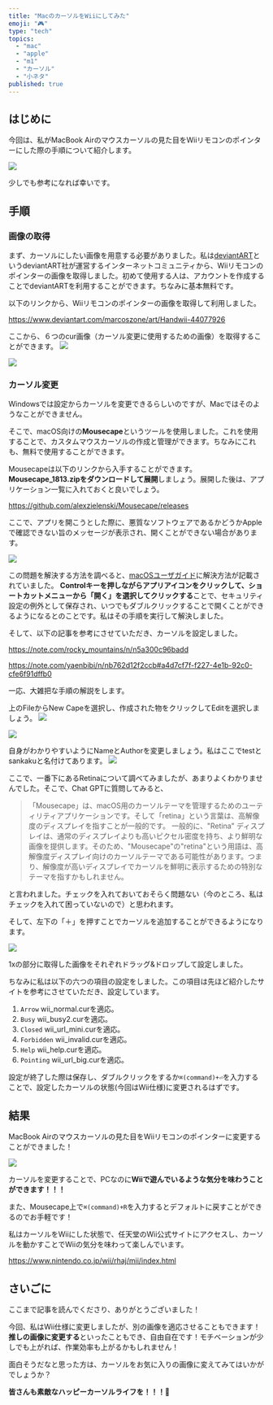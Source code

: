```yaml
---
title: "MacのカーソルをWiiにしてみた"
emoji: "🎮"
type: "tech"
topics:
  - "mac"
  - "apple"
  - "m1"
  - "カーソル"
  - "小ネタ"
published: true
---
```


## はじめに
今回は、私がMacBook Airのマウスカーソルの見た目をWiiリモコンのポインターにした際の手順について紹介します。

![](/images/sankaku5/wii1.png)

少しでも参考になれば幸いです。

## 手順

### 画像の取得

まず、カーソルにしたい画像を用意する必要がありました。私は[deviantART](https://www.deviantart.com/)というdeviantART社が運営するインターネットコミュニティから、Wiiリモコンのポインターの画像を取得しました。初めて使用する人は、アカウントを作成することでdeviantARTを利用することができます。ちなみに基本無料です。

以下のリンクから、Wiiリモコンのポインターの画像を取得して利用しました。

https://www.deviantart.com/marcoszone/art/Handwii-44077926

ここから、６つのcur画像（カーソル変更に使用するための画像）を取得することができます。
![](/images/sankaku5/preview2.png)

![](/images/sankaku5/preview.jpg)

### カーソル変更

Windowsでは設定からカーソルを変更できるらしいのですが、Macではそのようなことができません。

そこで、macOS向けの**Mousecape**というツールを使用しました。これを使用することで、カスタムマウスカーソルの作成と管理ができます。ちなみにこれも、無料で使用することができます。

Mousecapeは以下のリンクから入手することができます。**Mousecape_1813.zipをダウンロードして展開**しましょう。展開した後は、アプリケーション一覧に入れておくと良いでしょう。

https://github.com/alexzielenski/Mousecape/releases

ここで、アプリを開こうとした際に、悪質なソフトウェアであるかどうかAppleで確認できない旨のメッセージが表示され、開くことができない場合があります。

![](/images/sankaku5/mouse1.png)

この問題を解決する方法を調べると、[macOSユーザガイド](https://support.apple.com/ja-jp/guide/mac-help/mchleab3a043/mac)に解決方法が記載されていました。
**Controlキーを押しながらアプリアイコンをクリックして、ショートカットメニューから「開く」を選択してクリックする**ことで、セキュリティ設定の例外として保存され、いつでもダブルクリックすることで開くことができるようになるとのことです。私はその手順を実行して解決しました。

そして、以下の記事を参考にさせていただき、カーソルを設定しました。

https://note.com/rocky_mountains/n/n5a300c96badd

https://note.com/yaenbibi/n/nb762d12f2ccb#a4d7cf7f-f227-4e1b-92c0-cfe6f91dffb0

一応、大雑把な手順の解説をします。

上のFileからNew Capeを選択し、作成された物をクリックしてEditを選択しましょう。
![](/images/sankaku5/mouse2.png)

![](/images/sankaku5/mouse3.png)

自身がわかりやすいようにNameとAuthorを変更しましょう。私はここでtestとsankakuと名付けてあります。
![](/images/sankaku5/mouse4.png)

ここで、一番下にあるRetinaについて調べてみましたが、あまりよくわかりませんでした。そこで、Chat GPTに質問してみると、

> 「Mousecape」は、macOS用のカーソルテーマを管理するためのユーティリティアプリケーションです。そして「retina」という言葉は、高解像度のディスプレイを指すことが一般的です。
> 一般的に、"Retina" ディスプレイは、通常のディスプレイよりも高いピクセル密度を持ち、より鮮明な画像を提供します。そのため、"Mousecape"の"retina"という用語は、高解像度ディスプレイ向けのカーソルテーマである可能性があります。つまり、解像度が高いディスプレイでカーソルを鮮明に表示するための特別なテーマを指すかもしれません。

と言われました。チェックを入れておいておそらく問題ない（今のところ、私はチェックを入れて困っていないので）と思われます。

そして、左下の「＋」を押すことでカーソルを追加することができるようになります。

![](/images/sankaku5/wii2.png)

1xの部分に取得した画像をそれぞれドラッグ&ドロップして設定しました。

ちなみに私は以下の六つの項目の設定をしました。この項目は先ほど紹介したサイトを参考にさせていただき、設定しています。
1. `Arrow`
wii_normal.curを適応。
2. `Busy`
wii_busy2.curを適応。
3. `Closed`
wii_url_mini.curを適応。
4. `Forbidden`
wii_invalid.curを適応。
5. `Help`
wii_help.curを適応。
6. `Pointing`
wii_url_big.curを適応。

設定が終了した際は保存し、ダブルクリックをするか`⌘(command)+⏎`を入力することで、設定したカーソルの状態(今回はWii仕様)に変更されるはずです。

## 結果

MacBook Airのマウスカーソルの見た目をWiiリモコンのポインターに変更することができました！

![](/images/sankaku5/wiiresult.png)

カーソルを変更することで、PCなのに**Wiiで遊んでいるような気分を味わうことができます！！！**

また、Mousecape上で`⌘(command)+R`を入力するとデフォルトに戻すことができるのでお手軽です！

私はカーソルをWiiにした状態で、任天堂のWii公式サイトにアクセスし、カーソルを動かすことでWiiの気分を味わって楽しんでいます。

https://www.nintendo.co.jp/wii/rhaj/mii/index.html

## さいごに
ここまで記事を読んでくださり、ありがとうございました！

今回、私はWii仕様に変更しましたが、別の画像を適応させることもできます！**推しの画像に変更する**といったこともでき、自由自在です！モチベーションが少しでも上がれば、作業効率も上がるかもしれません！

面白そうだなと思った方は、カーソルをお気に入りの画像に変えてみてはいかがでしょうか？

**皆さんも素敵なハッピーカーソルライフを！！！🌸**
